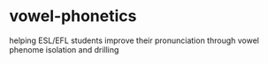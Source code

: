 # vowel-phonetics
helping ESL/EFL students improve their pronunciation through vowel phenome isolation and drilling
